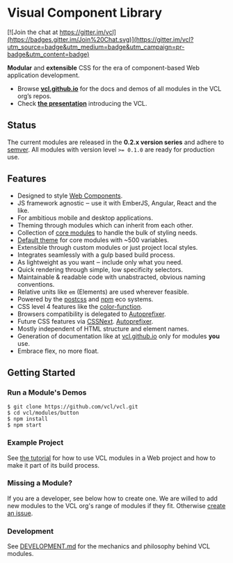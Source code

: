 # Visual Component Library

[![Join the chat at https://gitter.im/vcl](https://badges.gitter.im/Join%20Chat.svg)](https://gitter.im/vcl?utm_source=badge&utm_medium=badge&utm_campaign=pr-badge&utm_content=badge)

**Modular** and **extensible** CSS for the era of component-based
Web application development.

- Browse **[vcl.github.io](https://vcl.github.io/)** for the docs and demos
 of all modules in the VCL org’s repos.
- Check **[the presentation](http://vcl.github.io/presentation/index.html)**
introducing the VCL.

## Status

The current modules are released in the **0.2.x version series** and adhere to
[semver](http://semver.org/).
All modules with version level `>= 0.1.0` are ready for production use.

## Features

- Designed to style [Web Components](http://webcomponents.org/).
- JS framework agnostic ‒ use it with EmberJS, Angular, React and the like.
- For ambitious mobile and desktop applications.
- Theming through modules which can inherit from each other.
- Collection of [core modules](https://github.com/vcl/vcl//modules/core-modules)
  to handle the bulk of styling needs.
- [Default theme](https://github.com/vcl/vcl/themes/default-theme)
  for core modules with ~500 variables.
- Extensible through custom modules or just project local styles.
- Integrates seamlessly with a gulp based build process.
- As lightweight as you want ‒ include only what you need.
- Quick rendering through simple, low specificity selectors.
- Maintainable & readable code with unabstracted, obvious naming conventions.
- Relative units like `em` (Elements) are used wherever feasible.
- Powered by the [postcss](http://postcss.org)
  and [npm](https://www.npmjs.org/) eco systems.
- CSS level 4 features like the
  [color-function](http://dev.w3.org/csswg/css-color/#modifying-colors).
- Browsers compatibility is delegated to
  [Autoprefixer](https://github.com/postcss/autoprefixer).
- Future CSS features via [CSSNext](http://cssnext.io/).
  [Autoprefixer](https://github.com/postcss/autoprefixer).
- Mostly independent of HTML structure and element names.
- Generation of documentation like at [vcl.github.io](https://vcl.github.io/) only for modules **you** use.
- Embrace flex, no more float.

## Getting Started

### Run a Module's Demos

    $ git clone https://github.com/vcl/vcl.git
    $ cd vcl/modules/button
    $ npm install
    $ npm start

### Example Project

See [the tutorial](https://vcl.github.io//tree/master/tutorial) for
how to use VCL modules in a Web project and how to make it part of its
build process.

### Missing a Module?

If you are a developer, see below how to create one.
We are willed to add new modules to the VCL org's range of modules
if they fit.
Otherwise [create an issue](https://vcl.github.io//issues).

### Development

See [DEVELOPMENT.md](DEVELOPMENT.md)
for the mechanics and philosophy behind VCL modules.

